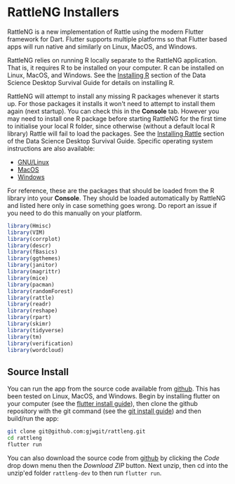 # RattleNG Installers

RattleNG is a new implementation of Rattle using the modern Flutter
framework for Dart. Flutter supports multiple platforms so that
Flutter based apps will run native and similarly on Linux, MacOS, and
Windows.

RattleNG relies on running R locally separate to the RattleNG
application.  That is, it requires R to be installed on your computer.
R can be installed on Linux, MacOS, and Windows. See the [Installing
R](https://survivor.togaware.com/datascience/installing-r.html)
section of the Data Science Desktop Survival Guide for details on
installing R.

RattleNG will attempt to install any missing R packages whenever it
starts up. For those packages it installs it won't need to attempt to
install them again (next startup). You can check this in the
**Console** tab. However you may need to install one R package before
starting RattleNG for the first time to initialise your local R
folder, since otherwise (without a default local R library) Rattle
will fail to load the packages.  See the [Installing
Rattle](https://survivor.togaware.com/datascience/installing-rattle.html)
section of the Data Science Desktop Survival Guide. Specific operating
system instructions are also available:

+ [GNU/Linux](https://survivor.togaware.com/datascience/installing-rattle-on-linux.html)
+ [MacOS](https://survivor.togaware.com/datascience/installing-rattle-on-macos.html)
+ [Windows](https://survivor.togaware.com/datascience/installing-rattle-on-windows.html)

For reference, these are the packages that should be loaded from the R
library into your **Console**. They should be loaded automatically by
RattleNG and listed here only in case something goes wrong. Do report
an issue if you need to do this manually on your platform.

```r
library(Hmisc)
library(VIM)
library(corrplot)
library(descr)
library(fBasics)
library(ggthemes)
library(janitor)
library(magrittr)
library(mice)
library(pacman)
library(randomForest)
library(rattle)
library(readr)
library(reshape)
library(rpart)
library(skimr)
library(tidyverse)
library(tm)
library(verification)
library(wordcloud)
```

## Source Install

You can run the app from the source code available from
[github](https://github.com/gjwgit/rattleng). This has been tested on
Linux, MacOS, and Windows. Begin by installing flutter on your
computer (see the [flutter install
guide](https://docs.flutter.dev/get-started/install)), then clone the
github repository with the git command (see the [git install
guide](https://git-scm.com/book/en/v2/Getting-Started-Installing-Git))
and then build/run the app:

```bash
git clone git@github.com:gjwgit/rattleng.git
cd rattleng
flutter run
```

You can also download the source code from
[github](https://github.com/gjwgit/rattleng) by clicking the *Code*
drop down menu then the *Download ZIP* button. Next unzip, then cd
into the unzip'ed folder `rattleng-dev` to then run `flutter run`.
